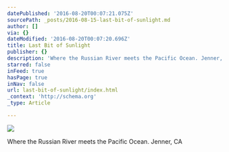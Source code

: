```yaml
---
datePublished: '2016-08-20T00:07:21.075Z'
sourcePath: _posts/2016-08-15-last-bit-of-sunlight.md
author: []
via: {}
dateModified: '2016-08-20T00:07:20.696Z'
title: Last Bit of Sunlight
publisher: {}
description: 'Where the Russian River meets the Pacific Ocean. Jenner, CA'
starred: false
inFeed: true
hasPage: true
inNav: false
url: last-bit-of-sunlight/index.html
_context: 'http://schema.org'
_type: Article

---
```

![](https://the-grid-user-content.s3-us-west-2.amazonaws.com/39569b9d-40e4-45b2-bdab-a7166e33d166.jpg)

Where the Russian River meets the Pacific Ocean. Jenner, CA